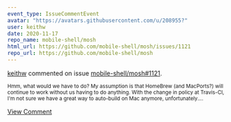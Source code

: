 ```yaml
---
event_type: IssueCommentEvent
avatar: "https://avatars.githubusercontent.com/u/208955?"
user: keithw
date: 2020-11-17
repo_name: mobile-shell/mosh
html_url: https://github.com/mobile-shell/mosh/issues/1121
repo_url: https://github.com/mobile-shell/mosh
---
```


<a href='https://github.com/keithw' target='_blank'>keithw</a> commented on issue <a href='https://github.com/mobile-shell/mosh/issues/1121' target='_blank'>mobile-shell/mosh#1121</a>.

<small>Hmm, what would we have to do? My assumption is that HomeBrew (and MacPorts?) will continue to work without us having to do anything. With the change in policy at Travis-CI, I'm not sure we have a great way to auto-build on Mac anymore, unfortunately....</small>

<a href='https://github.com/mobile-shell/mosh/issues/1121' target='_blank'>View Comment</a>